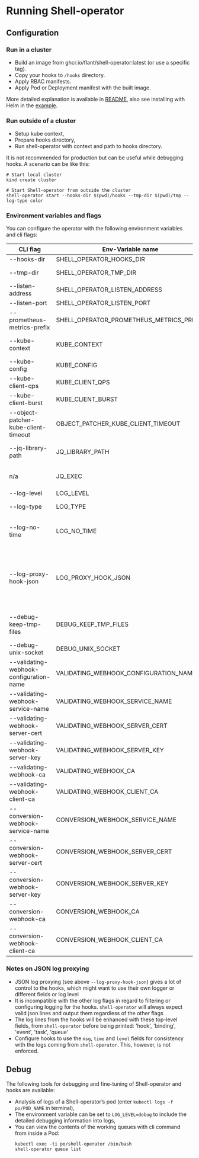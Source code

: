 # Running Shell-operator

## Configuration

### Run in a cluster

- Build an image from ghcr.io/flant/shell-operator:latest (or use a specific tag).
- Copy your hooks to `/hooks` directory.
- Apply RBAC manifests.
- Apply Pod or Deployment manifest with the built image.

More detailed explanation is available in [README](README.md#quickstart), also see installing with Helm in the [example](/examples/201-install-with-helm-chart).

### Run outside of a cluster

- Setup kube context,
- Prepare hooks directory,
- Run shell-operator with context and path to hooks directory.

It is not recommended for production but can be useful while debugging hooks. A scenario can be like this:

```
# Start local cluster
kind create cluster

# Start Shell-operator from outside the cluster
shell-operator start --hooks-dir $(pwd)/hooks --tmp-dir $(pwd)/tmp --log-type color

```

### Environment variables and flags

You can configure the operator with the following environment variables and cli flags:

| CLI flag | Env-Variable name | Default | Description                                                                                                                                                                                                                                           |
|---|---|---|-------------------------------------------------------------------------------------------------------------------------------------------------------------------------------------------------------------------------------------------------------|
| --hooks-dir | SHELL_OPERATOR_HOOKS_DIR | `""` | A path to a hooks file structure                                                                                                                                                                                                                      |
| --tmp-dir | SHELL_OPERATOR_TMP_DIR | `"/tmp/shell-operator"` | A path to store temporary files with data for hooks                                                                                                                                                                                                   |
| --listen-address | SHELL_OPERATOR_LISTEN_ADDRESS | `"0.0.0.0"` | Address to use for HTTP serving.                                                                                                                                                                                                                      |
| --listen-port | SHELL_OPERATOR_LISTEN_PORT | `"9115"` | Port to use for HTTP serving.                                                                                                                                                                                                                         |
| --prometheus-metrics-prefix | SHELL_OPERATOR_PROMETHEUS_METRICS_PREFIX | `"shell_operator_"` | A prefix for metrics names.                                                                                                                                                                                                                           |
| --kube-context | KUBE_CONTEXT | `""` | The name of the kubeconfig context to use. (as a `--context` flag of kubectl)                                                                                                                                                                         |
| --kube-config | KUBE_CONFIG | `""` | Path to the kubeconfig file. (as a `$KUBECONFIG` for kubectl)                                                                                                                                                                                         |
| --kube-client-qps | KUBE_CLIENT_QPS | `5` | QPS for rate limiter of k8s.io/client-go                                                                                                                                                                                                              |
| --kube-client-burst | KUBE_CLIENT_BURST | `10` | burst for rate limiter of k8s.io/client-go                                                                                                                                                                                                            |
| --object-patcher-kube-client-timeout | OBJECT_PATCHER_KUBE_CLIENT_TIMEOUT | `10s` | timeout for object patcher's requests to the Kubernetes API server                                                                                                                                                                                    |
| --jq-library-path | JQ_LIBRARY_PATH | `""` | Prepend directory to the search list for jq modules (works as `jq -L`).                                                                                                                                                                               |
| n/a | JQ_EXEC | `""` | Set to `yes` to use jq as executable — it is more for **developing purposes**.                                                                                                                                                                        |
| --log-level | LOG_LEVEL | `"info"` | Logging level: `debug`, `info`, `error`.                                                                                                                                                                                                              |
| --log-type | LOG_TYPE | `"text"` | Logging formatter type: `json`, `text` or `color`.                                                                                                                                                                                                    |
| --log-no-time | LOG_NO_TIME | `false` | Disable timestamp logging if flag is present. Useful when output is redirected to logging system that already adds timestamps.                                                                                                                        |
| --log-proxy-hook-json | LOG_PROXY_HOOK_JSON | `false` | Delegate hook stdout/ stderr JSON logging to the hooks and act as a proxy that adds some extra fields before just printing the output. **NOTE: It ignores `LOG_TYPE` for the output of the hooks; expects JSON lines to stdout/ stderr from the hooks** |
| --debug-keep-tmp-files | DEBUG_KEEP_TMP_FILES | `"no"` | Set to `yes` to keep files in $SHELL_OPERATOR_TMP_DIR for debugging purposes. Note that it can generate many files.                                                                                                                                   |
| --debug-unix-socket | DEBUG_UNIX_SOCKET | `"/var/run/shell-operator/debug.socket"` | Path to the unix socket file for debugging purposes.                                                                                                                                                                                                  |
|  --validating-webhook-configuration-name | VALIDATING_WEBHOOK_CONFIGURATION_NAME | `"shell-operator-hooks"` | A name of a ValidatingWebhookConfiguration resource.                                                                                                                                                                                                  |
|  --validating-webhook-service-name | VALIDATING_WEBHOOK_SERVICE_NAME | `"shell-operator-validating-svc"` | A name of a service used in ValidatingWebhookConfiguration.                                                                                                                                                                                           |
|  --validating-webhook-server-cert | VALIDATING_WEBHOOK_SERVER_CERT | `"/validating-certs/tls.crt"` | A path to a server certificate for service used in ValidatingWebhookConfiguration.                                                                                                                                                                    |
|  --validating-webhook-server-key | VALIDATING_WEBHOOK_SERVER_KEY | `"/validating-certs/tls.key"` | A path to a server private key for service used in ValidatingWebhookConfiguration.                                                                                                                                                                    |
|  --validating-webhook-ca | VALIDATING_WEBHOOK_CA | `"/validating-certs/ca.crt"` | A path to a ca certificate for ValidatingWebhookConfiguration.                                                                                                                                                                                        |
|  --validating-webhook-client-ca | VALIDATING_WEBHOOK_CLIENT_CA | [] | A path to a server certificate for ValidatingWebhookConfiguration.                                                                                                                                                                                    |
|  --conversion-webhook-service-name | CONVERSION_WEBHOOK_SERVICE_NAME | `"shell-operator-conversion-svc"` | A name of a service for clientConfig in CRD.                                                                                                                                                                                                          |
|  --conversion-webhook-server-cert | CONVERSION_WEBHOOK_SERVER_CERT | `"/conversion-certs/tls.crt"` | A path to a server certificate for clientConfig in CRD.                                                                                                                                                                                               |
|  --conversion-webhook-server-key | CONVERSION_WEBHOOK_SERVER_KEY | `"/conversion-certs/tls.key"` | A path to a server private key for clientConfig in CRD.                                                                                                                                                                                               |
|  --conversion-webhook-ca | CONVERSION_WEBHOOK_CA | `"/conversion-certs/ca.crt"` | A path to a ca certificate for clientConfig in CRD.                                                                                                                                                                                                   |
|  --conversion-webhook-client-ca | CONVERSION_WEBHOOK_CLIENT_CA | [] | A path to a server certificate for CRD.spec.conversion.webhook.                                                                                                                                                                                       |


### Notes on JSON log proxying
* JSON log proxying (see above `--log-proxy-hook-json`) gives a lot of control to the hooks, which might want to use their own logger or different fields or log level
* It is incompatible with the other log flags in regard to filtering or configuring logging for the hooks. `shell-operator` will always expect valid json lines and output them regardless of the other flags
* The log lines from the hooks will be enhanced with these top-level fields, from `shell-operator` before being printed: 'hook', 'binding', 'event', 'task', 'queue'
* Configure hooks to use the `msg`, `time` and `level` fields for consistency with the logs coming from `shell-operator`. This, however, is not enforced.

## Debug

The following tools for debugging and fine-tuning of Shell-operator and hooks are available:

- Analysis of logs of a Shell-operator’s pod (enter `kubectl logs -f po/POD_NAME` in terminal),
- The environment variable can be set to `LOG_LEVEL=debug` to include the detailed debugging information into logs,
- You can view the contents of the working queues with cli command from inside a Pod:
   ```
   kubectl exec -ti po/shell-operator /bin/bash
   shell-operator queue list
   ```
